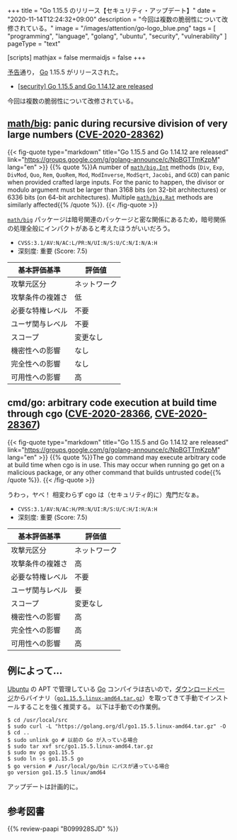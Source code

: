 +++
title = "Go 1.15.5 のリリース【セキュリティ・アップデート】"
date =  "2020-11-14T12:24:32+09:00"
description = "今回は複数の脆弱性について改修されている。"
image = "/images/attention/go-logo_blue.png"
tags  = [ "programming", "language", "golang", "ubuntu", "security", "vulnerability" ]
pageType = "text"

[scripts]
  mathjax = false
  mermaidjs = false
+++

[予告](https://groups.google.com/g/golang-announce/c/kMa3eup0qhU "[security] Go 1.15.5 and Go 1.14.12 pre-announcement")通り， [Go] 1.15.5 がリリースされた。

- [[security] Go 1.15.5 and Go 1.14.12 are released](https://groups.google.com/g/golang-announce/c/NpBGTTmKzpM)

今回は複数の脆弱性について改修されている。

## [math/big][big]: panic during recursive division of very large numbers ([CVE-2020-28362])

{{< fig-quote type="markdown" title="Go 1.15.5 and Go 1.14.12 are released" link="https://groups.google.com/g/golang-announce/c/NpBGTTmKzpM" lang="en" >}}
{{% quote %}}A number of [`math/big.Int`](https://pkg.go.dev/math/big#Int) methods (`Div`, `Exp`, `DivMod`, `Quo`, `Rem`, `QuoRem`, `Mod`, `ModInverse`, `ModSqrt`, `Jacobi`, and `GCD`) can panic when provided crafted large inputs. For the panic to happen, the divisor or modulo argument must be larger than 3168 bits (on 32-bit architectures) or 6336 bits (on 64-bit architectures). Multiple [`math/big.Rat`](https://pkg.go.dev/math/big#Rat) methods are similarly affected{{% /quote %}}.
{{< /fig-quote >}}

[`math/big`][big] パッケージは暗号関連のパッケージと密な関係にあるため，暗号関係の処理全般にインパクトがあると考えたほうがいいだろう。

- `CVSS:3.1/AV:N/AC:L/PR:N/UI:N/S:U/C:N/I:N/A:H`
- 深刻度: 重要 (Score: 7.5)

| 基本評価基準     | 評価値       |
| ---------------- | ------------ |
| 攻撃元区分       | ネットワーク |
| 攻撃条件の複雑さ | 低           |
| 必要な特権レベル | 不要         |
| ユーザ関与レベル | 不要         |
| スコープ         | 変更なし     |
| 機密性への影響   | なし         |
| 完全性への影響   | なし         |
| 可用性への影響   | 高           |

## cmd/go: arbitrary code execution at build time through cgo ([CVE-2020-28366], [CVE-2020-28367])

{{< fig-quote type="markdown" title="Go 1.15.5 and Go 1.14.12 are released" link="https://groups.google.com/g/golang-announce/c/NpBGTTmKzpM" lang="en" >}}
{{% quote %}}The go command may execute arbitrary code at build time when cgo is in use. This may occur when running go get on a malicious package, or any other command that builds untrusted code{{% /quote %}}.
{{< /fig-quote >}}

うわっ，ヤベ！ 相変わらず cgo は（セキュリティ的に）鬼門だなぁ。

- `CVSS:3.1/AV:N/AC:H/PR:N/UI:R/S:U/C:H/I:H/A:H`
- 深刻度: 重要 (Score: 7.5)

| 基本評価基準     | 評価値       |
| ---------------- | ------------ |
| 攻撃元区分       | ネットワーク |
| 攻撃条件の複雑さ | 高           |
| 必要な特権レベル | 不要         |
| ユーザ関与レベル | 要           |
| スコープ         | 変更なし     |
| 機密性への影響   | 高           |
| 完全性への影響   | 高           |
| 可用性への影響   | 高           |

## 例によって...

[Ubuntu] の APT で管理している [Go] コンパイラは古いので，[ダウンロードページ](https://golang.org/dl/ "Downloads - The Go Programming Language")からバイナリ（[`go1.15.5.linux-amd64.tar.gz`](https://golang.org/dl/go1.15.5.linux-amd64.tar.gz)）を取ってきて手動でインストールすることを強く推奨する。
以下は手動での作業例。

```text
$ cd /usr/local/src
$ sudo curl -L "https://golang.org/dl/go1.15.5.linux-amd64.tar.gz" -O
$ cd ..
$ sudo unlink go # 以前の Go が入っている場合
$ sudo tar xvf src/go1.15.5.linux-amd64.tar.gz
$ sudo mv go go1.15.5
$ sudo ln -s go1.15.5 go
$ go version # /usr/local/go/bin にパスが通っている場合
go version go1.15.5 linux/amd64
```

アップデートは計画的に。

[Go]: https://golang.org/ "The Go Programming Language"
[Ubuntu]: https://www.ubuntu.com/ "The leading operating system for PCs, IoT devices, servers and the cloud | Ubuntu"
[CVE-2020-28362]: https://nvd.nist.gov/vuln/detail/CVE-2020-28362
[CVE-2020-28366]: https://nvd.nist.gov/vuln/detail/CVE-2020-28366
[CVE-2020-28367]: https://nvd.nist.gov/vuln/detail/CVE-2020-28367
[big]: https://golang.org/pkg/math/big/ "big - The Go Programming Language"

## 参考図書

{{% review-paapi "B099928SJD" %}} <!-- プログラミング言語Go -->
